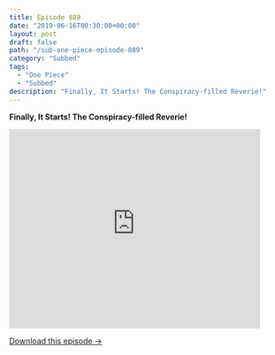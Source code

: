 ```yaml
---
title: Episode 889
date: "2019-06-16T00:30:00+00:00"
layout: post
draft: false
path: "/sub-one-piece-episode-889"
category: "Subbed"
tags:
  - "One Piece"
  - "Subbed"
description: "Finally, It Starts! The Conspiracy-filled Reverie!"
---
```


**Finally, It Starts! The Conspiracy-filled Reverie!**

<iframe width="640" height="360" src="https://www.rapidvideo.com/e/G42ZTJVATH" frameborder="0" marginwidth=0 marginheight=0 scrolling=no allowfullscreen style="max-width:90%;"></iframe>

<a href="http://ouo.io/qs/eCodkFEQ?s=https://www.rapidvideo.com/d/G42ZTJVATH" class="styled_a">Download this episode →</a>

